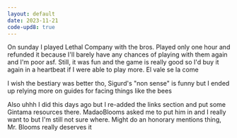 ```yaml
---
layout: default
date: 2023-11-21
code-upd8: true
---
```

On sunday I played Lethal Company with the bros. Played only one hour and refunded it because I'll barely have any chances of playing with them again and I'm poor asf. Still, it was fun and the game is really good so I'd buy it again in a heartbeat if I were able to play more. El vale se la come

I wish the bestiary was better tho, Sigurd's "non sense" is funny but I ended up relying more on guides for facing things like the bees

Also uhhh I did this days ago but I re-added the links section and put some Gintama resources there. MadaoBlooms asked me to put him in and I really want to but I'm still not sure where. Might do an honorary mentions thing, Mr. Blooms really deserves it
